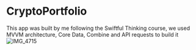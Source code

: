 # CryptoPortfolio
This app was built by me following the Swiftful Thinking course, we used MVVM architecture, Core Data, Combine and API requests to build it
![IMG_4715](https://user-images.githubusercontent.com/104564732/206444657-965728fe-0f9e-4163-a4fe-160b3ff023fc.JPG)

